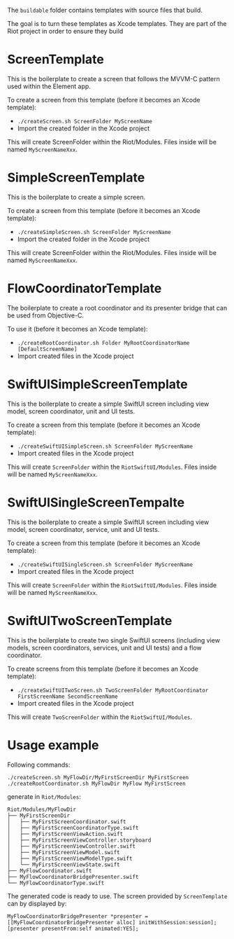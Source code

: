 The `buildable` folder contains templates with source files that build.

The goal is to turn these templates as Xcode templates. They are part of the Riot project in order to ensure they build

# ScreenTemplate
This is the boilerplate to create a screen that follows the MVVM-C pattern used within the Element app.

To create a screen from this template (before it becomes an Xcode template):

- `./createScreen.sh ScreenFolder MyScreenName`
- Import the created folder in the Xcode project

This will create ScreenFolder within the Riot/Modules. Files inside will be named `MyScreenNameXxx`.


# SimpleScreenTemplate
This is the boilerplate to create a simple screen.

To create a screen from this template (before it becomes an Xcode template):

- `./createSimpleScreen.sh ScreenFolder MyScreenName`
- Import the created folder in the Xcode project

This will create ScreenFolder within the Riot/Modules. Files inside will be named `MyScreenNameXxx`.


# FlowCoordinatorTemplate
The boilerplate to create a root coordinator and its presenter bridge that can be used from Objective-C.
 
To use it (before it becomes an Xcode template):

- `./createRootCoordinator.sh Folder MyRootCoordinatorName [DefaultScreenName]`
- Import created files in the Xcode project


# SwiftUISimpleScreenTemplate
This is the boilerplate to create a simple SwiftUI screen including view model, screen coordinator, unit and UI tests. 
 
To create a screen from this template (before it becomes an Xcode template):

- `./createSwiftUISimpleScreen.sh ScreenFolder MyScreenName`
- Import created files in the Xcode project

This will create `ScreenFolder` within the `RiotSwiftUI/Modules`. Files inside will be named `MyScreenNameXxx`.


# SwiftUISingleScreenTempalte
This is the boilerplate to create a simple SwiftUI screen including view model, screen coordinator, service, unit and UI tests. 
 
To create a screen from this template (before it becomes an Xcode template):

- `./createSwiftUISingleScreen.sh ScreenFolder MyScreenName`
- Import created files in the Xcode project

This will create `ScreenFolder` within the `RiotSwiftUI/Modules`. Files inside will be named `MyScreenNameXxx`.


# SwiftUITwoScreenTemplate
This is the boilerplate to create two single SwiftUI screens (including view models, screen coordinators, services, unit and UI tests) and a flow coordinator. 
 
To create screens from this template (before it becomes an Xcode template):

- `./createSwiftUITwoScreen.sh TwoScreenFolder MyRootCoordinator FirstScreenName SecondScreenName`
- Import created files in the Xcode project

This will create `TwoScreenFolder` within the `RiotSwiftUI/Modules`.


# Usage example
Following commands:

```
./createScreen.sh MyFlowDir/MyFirstScreenDir MyFirstScreen
./createRootCoordinator.sh MyFlowDir MyFlow MyFirstScreen
```

generate in `Riot/Modules`:

```
Riot/Modules/MyFlowDir
├── MyFirstScreenDir
│   ├── MyFirstScreenCoordinator.swift
│   ├── MyFirstScreenCoordinatorType.swift
│   ├── MyFirstScreenViewAction.swift
│   ├── MyFirstScreenViewController.storyboard
│   ├── MyFirstScreenViewController.swift
│   ├── MyFirstScreenViewModel.swift
│   ├── MyFirstScreenViewModelType.swift
│   └── MyFirstScreenViewState.swift
├── MyFlowCoordinator.swift
├── MyFlowCoordinatorBridgePresenter.swift
└── MyFlowCoordinatorType.swift
```

The generated code is ready to use. The screen provided by `ScreenTemplate` can by displayed by:

```
MyFlowCoordinatorBridgePresenter *presenter = [[MyFlowCoordinatorBridgePresenter alloc] initWithSession:session];
[presenter presentFrom:self animated:YES];
```
